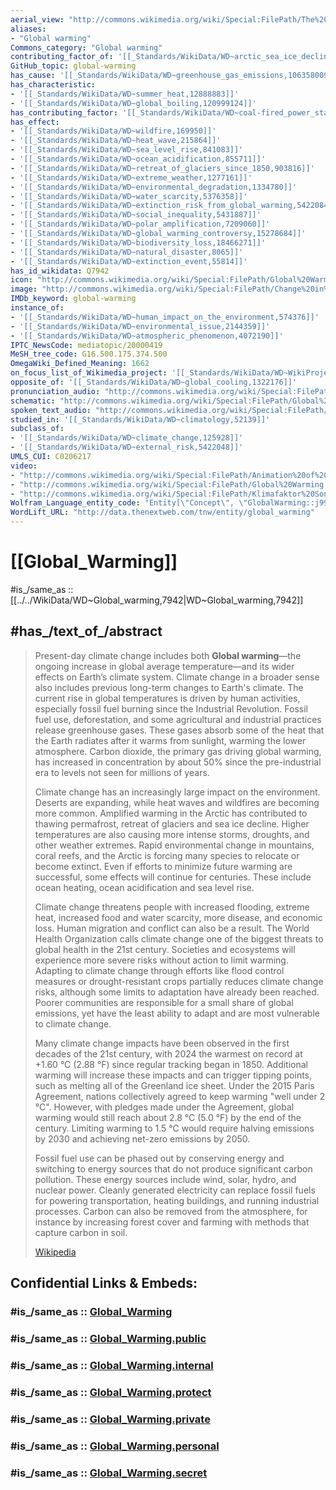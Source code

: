 ```yaml
---
aerial_view: "http://commons.wikimedia.org/wiki/Special:FilePath/The%20heat%20is%20on%20ESA19461898.jpeg"
aliases:
- "Global warming"
Commons_category: "Global warming"
contributing_factor_of: '[[_Standards/WikiData/WD~arctic_sea_ice_decline,16243069]]'
GitHub_topic: global-warming
has_cause: '[[_Standards/WikiData/WD~greenhouse_gas_emissions,106358009]]'
has_characteristic:
- '[[_Standards/WikiData/WD~summer_heat,12888883]]'
- '[[_Standards/WikiData/WD~global_boiling,120999124]]'
has_contributing_factor: '[[_Standards/WikiData/WD~coal-fired_power_station,6558431]]'
has_effect:
- '[[_Standards/WikiData/WD~wildfire,169950]]'
- '[[_Standards/WikiData/WD~heat_wave,215864]]'
- '[[_Standards/WikiData/WD~sea_level_rise,841083]]'
- '[[_Standards/WikiData/WD~ocean_acidification,855711]]'
- '[[_Standards/WikiData/WD~retreat_of_glaciers_since_1850,903816]]'
- '[[_Standards/WikiData/WD~extreme_weather,1277161]]'
- '[[_Standards/WikiData/WD~environmental_degradation,1334780]]'
- '[[_Standards/WikiData/WD~water_scarcity,5376358]]'
- '[[_Standards/WikiData/WD~extinction_risk_from_global_warming,5422084]]'
- '[[_Standards/WikiData/WD~social_inequality,5431887]]'
- '[[_Standards/WikiData/WD~polar_amplification,7209060]]'
- '[[_Standards/WikiData/WD~global_warming_controversy,15278684]]'
- '[[_Standards/WikiData/WD~biodiversity_loss,18466271]]'
- '[[_Standards/WikiData/WD~natural_disaster,8065]]'
- '[[_Standards/WikiData/WD~extinction_event,55814]]'
has_id_wikidata: Q7942
icon: "http://commons.wikimedia.org/wiki/Special:FilePath/Global%20Warming%20icon%20-%20Noun%20Project%204963.svg"
image: "http://commons.wikimedia.org/wiki/Special:FilePath/Change%20in%20Average%20Temperature%20With%20Fahrenheit.svg"
IMDb_keyword: global-warming
instance_of:
- '[[_Standards/WikiData/WD~human_impact_on_the_environment,574376]]'
- '[[_Standards/WikiData/WD~environmental_issue,2144359]]'
- '[[_Standards/WikiData/WD~atmospheric_phenomenon,4072190]]'
IPTC_NewsCode: mediatopic/20000419
MeSH_tree_code: G16.500.175.374.500
OmegaWiki_Defined_Meaning: 1662
on_focus_list_of_Wikimedia_project: '[[_Standards/WikiData/WD~WikiProject_Climate_change,15305047]]'
opposite_of: '[[_Standards/WikiData/WD~global_cooling,1322176]]'
pronunciation_audio: "http://commons.wikimedia.org/wiki/Special:FilePath/De-Erderw%C3%A4rmung.ogg"
schematic: "http://commons.wikimedia.org/wiki/Special:FilePath/Global%20Temperature%20Anomaly.svg"
spoken_text_audio: "http://commons.wikimedia.org/wiki/Special:FilePath/Wikipedia%20-%20Calentamiento%20global%20%28hablado%20por%20voz%20AI%29.mp3"
studied_in: '[[_Standards/WikiData/WD~climatology,52139]]'
subclass_of:
- '[[_Standards/WikiData/WD~climate_change,125928]]'
- '[[_Standards/WikiData/WD~external_risk,5422048]]'
UMLS_CUI: C0206217
video:
- "http://commons.wikimedia.org/wiki/Special:FilePath/Animation%20of%20temperature%20changes%20by%20country%20between%201880%20and%202021.webm"
- "http://commons.wikimedia.org/wiki/Special:FilePath/Global%20Warming.webm"
- "http://commons.wikimedia.org/wiki/Special:FilePath/Klimafaktor%20Sonne%20%28ZDF%2C%20Terra%20X%29%20720p%20HD%2050FPS.webm"
Wolfram_Language_entity_code: "Entity[\"Concept\", \"GlobalWarming::j9953\"]"
WordLift_URL: "http://data.thenextweb.com/tnw/entity/global_warming"
---
```


# [[Global_Warming]] 

#is_/same_as :: [[../../WikiData/WD~Global_warming,7942|WD~Global_warming,7942]]  

## #has_/text_of_/abstract 

> Present-day climate change includes both **Global warming**—the ongoing increase in global average temperature—and its wider effects on Earth’s climate system. Climate change in a broader sense also includes previous long-term changes to Earth's climate. The current rise in global temperatures is driven by human activities, especially fossil fuel burning since the Industrial Revolution. Fossil fuel use, deforestation, and some agricultural and industrial practices release greenhouse gases. These gases absorb some of the heat that the Earth radiates after it warms from sunlight, warming the lower atmosphere. Carbon dioxide, the primary gas driving global warming, has increased in concentration by about 50% since the pre-industrial era to levels not seen for millions of years.
>
> Climate change has an increasingly large impact on the environment. Deserts are expanding, while heat waves and wildfires are becoming more common. Amplified warming in the Arctic has contributed to thawing permafrost, retreat of glaciers and sea ice decline. Higher temperatures are also causing more intense storms, droughts, and other weather extremes. Rapid environmental change in mountains, coral reefs, and the Arctic is forcing many species to relocate or become extinct. Even if efforts to minimize future warming are successful, some effects will continue for centuries. These include ocean heating, ocean acidification and sea level rise.
>
> Climate change threatens people with increased flooding, extreme heat, increased food and water scarcity, more disease, and economic loss. Human migration and conflict can also be a result. The World Health Organization calls climate change one of the biggest threats to global health in the 21st century. Societies and ecosystems will experience more severe risks without action to limit warming. Adapting to climate change through efforts like flood control measures or drought-resistant crops partially reduces climate change risks, although some limits to adaptation have already been reached. Poorer communities are responsible for a small share of global emissions, yet have the least ability to adapt and are most vulnerable to climate change.
>
> 
>
> Many climate change impacts have been observed in the first decades of the 21st century, with 2024 the warmest on record at +1.60 °C (2.88 °F) since regular tracking began in 1850. Additional warming will increase these impacts and can trigger tipping points, such as melting all of the Greenland ice sheet. Under the 2015 Paris Agreement, nations collectively agreed to keep warming "well under 2 °C". However, with pledges made under the Agreement, global warming would still reach about 2.8 °C (5.0 °F) by the end of the century. Limiting warming to 1.5 °C would require halving emissions by 2030 and achieving net-zero emissions by 2050.
>
> Fossil fuel use can be phased out by conserving energy and switching to energy sources that do not produce significant carbon pollution. These energy sources include wind, solar, hydro, and nuclear power. Cleanly generated electricity can replace fossil fuels for powering transportation, heating buildings, and running industrial processes. Carbon can also be removed from the atmosphere, for instance by increasing forest cover and farming with methods that capture carbon in soil.
>
> [Wikipedia](https://en.wikipedia.org/wiki/Climate%20change)


## Confidential Links & Embeds: 

### #is_/same_as :: [Global_Warming](/_Standards/Earth/Atmosphere,Earth/Climate/Global_Warming.md) 

### #is_/same_as :: [Global_Warming.public](/_public/Earth/Atmosphere,Earth/Climate/Global_Warming.public.md) 

### #is_/same_as :: [Global_Warming.internal](/_internal/Earth/Atmosphere,Earth/Climate/Global_Warming.internal.md) 

### #is_/same_as :: [Global_Warming.protect](/_protect/Earth/Atmosphere,Earth/Climate/Global_Warming.protect.md) 

### #is_/same_as :: [Global_Warming.private](/_private/Earth/Atmosphere,Earth/Climate/Global_Warming.private.md) 

### #is_/same_as :: [Global_Warming.personal](/_personal/Earth/Atmosphere,Earth/Climate/Global_Warming.personal.md) 

### #is_/same_as :: [Global_Warming.secret](/_secret/Earth/Atmosphere,Earth/Climate/Global_Warming.secret.md)

